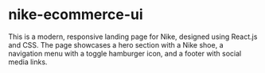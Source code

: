 # nike-ecommerce-ui
This is a modern, responsive landing page for Nike, designed using React.js and CSS. The page showcases a hero section with a Nike shoe, a navigation menu with a toggle hamburger icon, and a footer with social media links.
